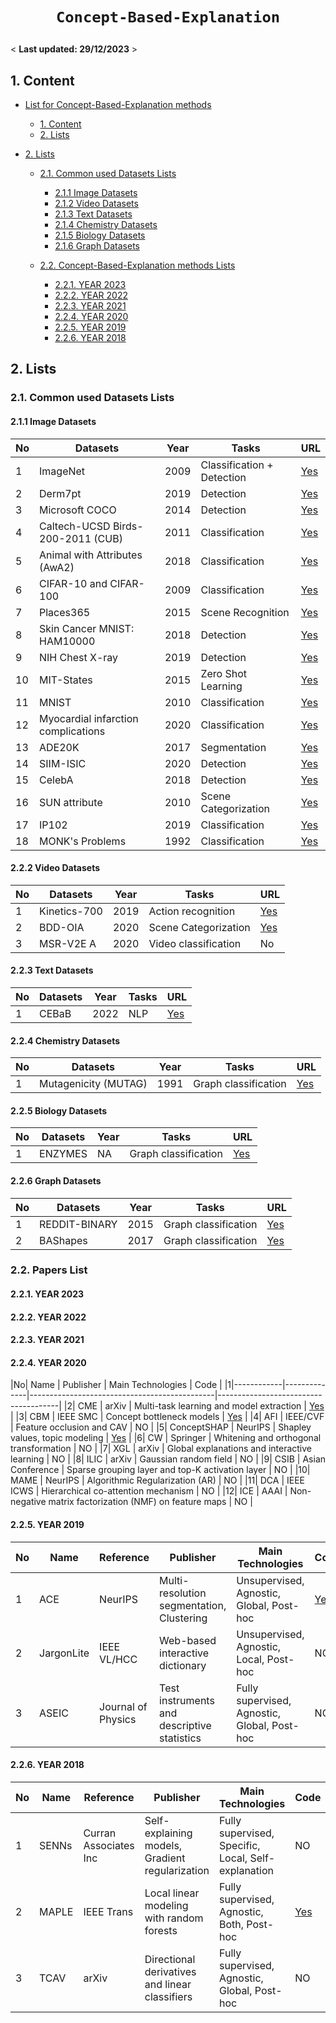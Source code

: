 
# <p align=center>`Concept-Based-Explanation`


< **Last updated: 29/12/2023** >


## 1. Content

- [List for Concept-Based-Explanation methods](#list-for-concept-based-explanation-methods)
  - [1. Content](#1-content)
  - [2. Lists](#2-lists)

- [2. Lists](#2-list)
  - [2.1. Common used Datasets Lists](#21-datasets)
    - [2.1.1 Image Datasets](#211-image-datasets)
    - [2.1.2 Video Datasets](#212-video-datasets)
    - [2.1.3 Text Datasets](#213-text-datasets)
    - [2.1.4 Chemistry Datasets](#214-chemistry-datasets)
    - [2.1.5 Biology Datasets](#215-biology-datasets)
    - [2.1.6 Graph Datasets](#216-graph-datasets)

  - [2.2. Concept-Based-Explanation methods Lists](#22-concept-based-explanation-methods)
    - [2.2.1. YEAR 2023](#221-year-2023)
    - [2.2.2. YEAR 2022](#222-year-2022)
    - [2.2.3. YEAR 2021](#223-year-2021)
    - [2.2.4. YEAR 2020](#224-year-2020)
    - [2.2.5. YEAR 2019](#225-year-2019)
    - [2.2.6. YEAR 2018](#226-year-2018)


## 2. Lists

### 2.1. Common used Datasets Lists

#### 2.1.1 Image Datasets

| No | Datasets | Year | Tasks | URL |
| -- | -------- | ---- | ----- | --- |
| 1  | ImageNet | 2009 | Classification + Detection | [Yes](http://www.image-net.org/) |
| 2  | Derm7pt  | 2019 | Detection | [Yes](https://derm.cs.sfu.ca/Welcome.html) |
| 3  | Microsoft COCO | 2014 | Detection | [Yes](https://cocodataset.org/) |
| 4  | Caltech-UCSD Birds-200-2011 (CUB) | 2011 | Classification | [Yes](https://www.vision.caltech.edu/datasets/cub_200_2011/) |
| 5  | Animal with Attributes (AwA2) | 2018 | Classification | [Yes](https://paperswithcode.com/dataset/awa2-1) |
| 6  | CIFAR-10 and CIFAR-100 | 2009 | Classification | [Yes](https://www.cs.toronto.edu/~kriz/cifar.html) |
| 7  | Places365 | 2015 | Scene Recognition | [Yes](https://paperswithcode.com/dataset/places365) |
| 8  | Skin Cancer MNIST: HAM10000 | 2018 | Detection | [Yes](https://www.kaggle.com/datasets/kmader/skin-cancer-mnist-ham10000) |
| 9  | NIH Chest X-ray | 2019 | Detection | [Yes](https://datasets.activeloop.ai/docs/ml/datasets/nih-chest-x-ray-dataset/) |
| 10 | MIT-States | 2015 | Zero Shot Learning | [Yes](http://web.mit.edu/phillipi/Public/states_and_transformations/index.html) |
| 11 | MNIST | 2010 | Classification | [Yes](http://yann.lecun.com/exdb/mnist/) |
| 12 | Myocardial infarction complications | 2020 | Classification | [Yes](https://archive.ics.uci.edu/dataset/579/myocardial+infarction+complications) |
| 13 | ADE20K | 2017 | Segmentation | [Yes](https://groups.csail.mit.edu/vision/datasets/ADE20K/) |
| 14 | SIIM-ISIC | 2020 | Detection | [Yes](https://www.kaggle.com/c/siim-isic-melanoma-classification/overview) |
| 15 | CelebA | 2018 | Detection | [Yes](http://mmlab.ie.cuhk.edu.hk/projects/CelebA.html) |
| 16 | SUN attribute | 2010 | Scene Categorization | [Yes](https://vision.princeton.edu/projects/2010/SUN/) |
| 17 | IP102 | 2019 | Classification | [Yes](https://github.com/xpwu95/IP102) |
| 18 | MONK's Problems | 1992 | Classification | [Yes](https://archive.ics.uci.edu/dataset/70/monk+s+problems) |

#### 2.2.2 Video Datasets

| No | Datasets | Year | Tasks | URL |
| -- | -------- | ---- | ----- | --- |
| 1 | Kinetics-700 | 2019 | Action recognition | [Yes](https://github.com/open-mmlab/mmaction2/blob/main/tools/data/kinetics/README.md) |
| 2 | BDD-OIA | 2020 | Scene Categorization | [Yes](https://drive.google.com/drive/folders/1NzF-UKaakHRNcyghtaWDmc-Vpem7lyQ6) |
| 3 | MSR-V2E A | 2020 | Video classification | No |

#### 2.2.3 Text Datasets

| No | Datasets | Year | Tasks | URL |
| -- | -------- | ---- | ----- | --- |
| 1 | CEBaB | 2022 | NLP | [Yes](https://cebabing.github.io/CEBaB/) |

#### 2.2.4 Chemistry Datasets

| No | Datasets | Year | Tasks | URL |
| -- | -------- | ---- | ----- | --- |
| 1 | Mutagenicity (MUTAG) | 1991 | Graph classification | [Yes](https://paperswithcode.com/sota/graph-classification-on-mutag) |

#### 2.2.5 Biology Datasets

| No | Datasets | Year | Tasks | URL |
| -- | -------- | ---- | ----- | --- |
| 1 | ENZYMES  | NA | Graph classification | [Yes](https://paperswithcode.com/dataset/enzymes) |

#### 2.2.6 Graph Datasets

| No | Datasets | Year | Tasks | URL |
| -- | -------- | ---- | ----- | --- |
| 1 | REDDIT-BINARY | 2015 | Graph classification | [Yes](https://paperswithcode.com/dataset/reddit-binary) |
| 2 | BAShapes | 2017 | Graph classification | [Yes](https://pytorch-geometric.readthedocs.io/en/latest/generated/torch_geometric.datasets.BAShapes.html#torch-geometric-datasets-bashapes) |


###  2.2. Papers List

####  2.2.1. YEAR 2023

#### 2.2.2. YEAR 2022

#### 2.2.3. YEAR 2021

#### 2.2.4. YEAR 2020
|No| Name       | Publisher    | Main Technologies                            | Code                                 |
|1|------------|--------------|----------------------------------------------|--------------------------------------|
|2| CME        | arXiv        | Multi-task learning and model extraction      | [Yes](https://github.com/dmitrykazhdan/CME) |
|3| CBM        | IEEE SMC     | Concept bottleneck models                     | [Yes](https://github.com/yewsiang/ConceptBottleneck) |
|4| AFI        | IEEE/CVF     | Feature occlusion and CAV                     | NO                                   |
|5| ConceptSHAP | NeurIPS      | Shapley values, topic modeling                | [Yes](https://github.com/chihkuanyeh/concept_exp) |
|6| CW         | Springer     | Whitening and orthogonal transformation       | NO                                   |
|7| XGL        | arXiv        | Global explanations and interactive learning | NO                                   |
|8| ILIC       | arXiv        | Gaussian random field                         | NO                                   |
|9| CSIB       | Asian Conference | Sparse grouping layer and top-K activation layer | NO                                   |
|10| MAME       | NeurIPS      | Algorithmic Regularization (AR)               | NO                                   |
|11| DCA        | IEEE ICWS    | Hierarchical co-attention mechanism            | NO                                   |
|12| ICE        | AAAI         | Non-negative matrix factorization (NMF) on feature maps | NO                                   |
#### 2.2.5. YEAR 2019
| No | Name        | Reference        | Publisher               | Main Technologies                            | Code |
|------|-------------|------------------|-------------------------|----------------------------------------------|------|
| 1 | ACE         | NeurIPS          | Multi-resolution segmentation, Clustering     | Unsupervised, Agnostic, Global, Post-hoc     | [Yes](https://github.com/amiratag/ACE)     |
| 2 | JargonLite  | IEEE VL/HCC      | Web-based interactive dictionary              | Unsupervised, Agnostic, Local, Post-hoc      | NO   |
| 3 | ASEIC       | Journal of Physics | Test instruments and descriptive statistics  | Fully supervised, Agnostic, Global, Post-hoc | NO   |
#### 2.2.6. YEAR 2018

| No | Name        | Reference        | Publisher               | Main Technologies                            | Code |
|------|-------------|------------------|-------------------------|----------------------------------------------|------|
| 1 | SENNs       | Curran Associates Inc | Self-explaining models, Gradient regularization | Fully supervised, Specific, Local, Self-explanation | NO   |
| 2 | MAPLE       | IEEE Trans       | Local linear modeling with random forests     | Fully supervised, Agnostic, Both, Post-hoc   | [Yes](https://github.com/GDPlumb/MAPLE)   |
| 3 | TCAV        | arXiv            | Directional derivatives and linear classifiers | Fully supervised, Agnostic, Global, Post-hoc | NO   |
